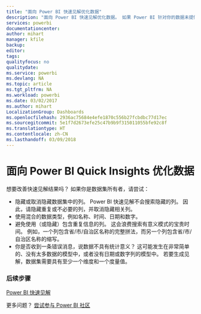 ```yaml
---
title: "面向 Power BI 快速见解优化数据"
description: "面向 Power BI 快速见解优化数据。 如果 Power BI 针对你的数据未提供任何见解，你可以执行以下操作"
services: powerbi
documentationcenter: 
author: mihart
manager: kfile
backup: 
editor: 
tags: 
qualityfocus: no
qualitydate: 
ms.service: powerbi
ms.devlang: NA
ms.topic: article
ms.tgt_pltfrm: NA
ms.workload: powerbi
ms.date: 03/02/2017
ms.author: mihart
LocalizationGroup: Dashboards
ms.openlocfilehash: 2936ac75684e4efe1870c556b27fcbdbc77d17ec
ms.sourcegitcommit: 5e1f7d2673efe25c47b9b9f315011055bfe92c8f
ms.translationtype: HT
ms.contentlocale: zh-CN
ms.lasthandoff: 03/09/2018
---
```

# <a name="optimize-your-data-for-power-bi-quick-insights"></a>面向 Power BI Quick Insights 优化数据
想要改善快速见解结果吗？  如果你是数据集所有者，请尝试：

* 隐藏或取消隐藏数据集中的列。 Power BI 快速见解不会搜索隐藏的列。  因此，请隐藏重复或不必要的列，并取消隐藏相关列。
* 使用混合的数据类型，例如名称、时间、日期和数字。
* 避免使用（或隐藏）包含重复信息的列。  这会浪费搜索有意义模式的宝贵时间。  例如，一个列包含省/市/自治区名称的完整拼法，而另一个列包含省/市/自治区名称的缩写。
* 你是否收到一条错误消息，说数据不具有统计意义？  这可能发生在非常简单的、没有太多数据的模型中，或者没有日期或数字列的模型中。 若要生成见解，数据集需要具有至少一个维度和一个度量值。

### <a name="next-steps"></a>后续步骤
[Power BI 快速见解](service-insights.md)

更多问题？ [尝试参与 Power BI 社区](http://community.powerbi.com/)

